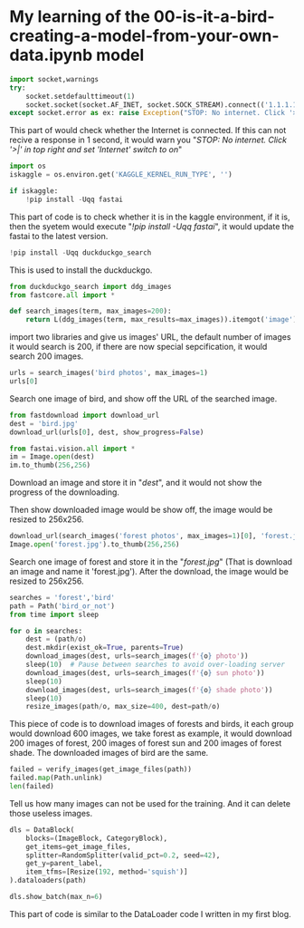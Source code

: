 # My learning of the 00-is-it-a-bird-creating-a-model-from-your-own-data.ipynb model

```python
import socket,warnings
try:
    socket.setdefaulttimeout(1)
    socket.socket(socket.AF_INET, socket.SOCK_STREAM).connect(('1.1.1.1', 53))
except socket.error as ex: raise Exception("STOP: No internet. Click '>|' in top right and set 'Internet' switch to on")
```
This part of would check whether the Internet is connected. If this can not recive a response in 1 second, it would warn you "*STOP: No internet. Click '>|' in top right and set 'Internet' switch to on*"



```python
import os
iskaggle = os.environ.get('KAGGLE_KERNEL_RUN_TYPE', '')

if iskaggle:
    !pip install -Uqq fastai
```

This part of code is to check whether it is in the kaggle environment, if it is, then the syetem would execute "*!pip install -Uqq fastai*", it would update the fastai to the latest version.

```python
!pip install -Uqq duckduckgo_search
```
This is used to install the duckduckgo.

```python
from duckduckgo_search import ddg_images
from fastcore.all import *

def search_images(term, max_images=200): 
    return L(ddg_images(term, max_results=max_images)).itemgot('image')
```

import two libraries and give us images' URL, the default number of images it would search is 200, if there are now special sepcification, it would search 200 images.

```python
urls = search_images('bird photos', max_images=1)
urls[0]
```

Search one image of bird, and show off the URL of the searched image.


```python
from fastdownload import download_url
dest = 'bird.jpg'
download_url(urls[0], dest, show_progress=False)

from fastai.vision.all import *
im = Image.open(dest)
im.to_thumb(256,256)
```
Download an image and store it in "*dest*", and it would not show the progress of the downloading.<br>

Then show downloaded image would be show off, the image would be resized to 256x256.

```python
download_url(search_images('forest photos', max_images=1)[0], 'forest.jpg', show_progress=False)
Image.open('forest.jpg').to_thumb(256,256)
```
Search one image of forest and store it in the "*forest.jpg*" (That is download an image and name it 'forest.jpg'). After the download, the image would be resized to 256x256.

```python 
searches = 'forest','bird'
path = Path('bird_or_not')
from time import sleep

for o in searches:
    dest = (path/o)
    dest.mkdir(exist_ok=True, parents=True)
    download_images(dest, urls=search_images(f'{o} photo'))
    sleep(10)  # Pause between searches to avoid over-loading server
    download_images(dest, urls=search_images(f'{o} sun photo'))
    sleep(10)
    download_images(dest, urls=search_images(f'{o} shade photo'))
    sleep(10)
    resize_images(path/o, max_size=400, dest=path/o)
```

This piece of code is to download images of forests and birds, it each group would download 600 images, we take forest as example, it would download 200 images of forest, 200 images of forest sun and 200 images of forest shade. The downloaded images of bird are the same.

```python
failed = verify_images(get_image_files(path))
failed.map(Path.unlink)
len(failed)
```
Tell us how many images can not be used for the training. And it can delete those useless images.

```python
dls = DataBlock(
    blocks=(ImageBlock, CategoryBlock), 
    get_items=get_image_files, 
    splitter=RandomSplitter(valid_pct=0.2, seed=42),
    get_y=parent_label,
    item_tfms=[Resize(192, method='squish')]
).dataloaders(path)

dls.show_batch(max_n=6)
```
This part of code is similar to the DataLoader code I written in my first blog.
















